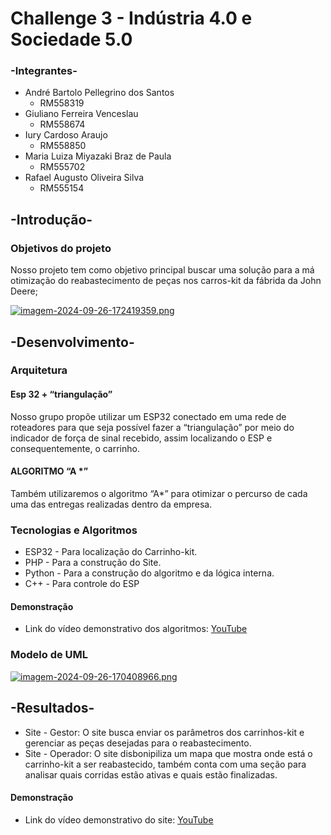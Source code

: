# Challenge 3 - Indústria 4.0 e Sociedade 5.0 

### -Integrantes-
- André Bartolo Pellegrino dos Santos
  - RM558319
- Giuliano Ferreira Venceslau
  - RM558674
- Iury Cardoso Araujo
  - RM558850
- Maria Luiza Miyazaki Braz de Paula
  - RM555702
- Rafael Augusto Oliveira Silva
  - RM555154

## -Introdução-
### Objetivos do projeto
Nosso projeto tem como objetivo principal buscar uma solução para a má otimização do reabastecimento de peças nos carros-kit da fábrida da John Deere;

[![imagem-2024-09-26-172419359.png](https://i.postimg.cc/8PTXY5BS/imagem-2024-09-26-172419359.png)](https://postimg.cc/qgZGhp5b)
## -Desenvolvimento-
### Arquitetura
#### Esp 32 + “triangulação”
Nosso grupo propõe utilizar um ESP32 conectado em uma rede de roteadores para que seja possível fazer a “triangulação” por meio do indicador de força de sinal recebido, assim localizando o ESP e consequentemente, o carrinho.
#### ALGORITMO “A *”
Também utilizaremos o algoritmo “A*” para otimizar o percurso de cada uma das entregas realizadas dentro da empresa.
### Tecnologias e Algoritmos
- ESP32 - Para localização do Carrinho-kit.
- PHP - Para a construção do Site.
- Python - Para a construção do algoritmo e da lógica interna.
- C++ - Para controle do ESP
#### Demonstração
- Link do vídeo demonstrativo dos algoritmos: [YouTube](https://www.youtube.com/watch?v=Wb3LYma8qg4)
### Modelo de UML

[![imagem-2024-09-26-170408966.png](https://i.postimg.cc/c4WHKmD7/imagem-2024-09-26-170408966.png)](https://postimg.cc/4n8ZqzRn)
## -Resultados-
- Site - Gestor: O site busca enviar os parâmetros dos carrinhos-kit e gerenciar as peças desejadas para o reabastecimento.
- Site - Operador: O site disbonipiliza um mapa que mostra onde está o carrinho-kit a ser reabastecido, também conta com uma seção para analisar quais corridas estão ativas e quais estão finalizadas.
#### Demonstração
- Link do vídeo demonstrativo do site: [YouTube](https://www.youtube.com/watch?v=zbjiQSFvvno) 
